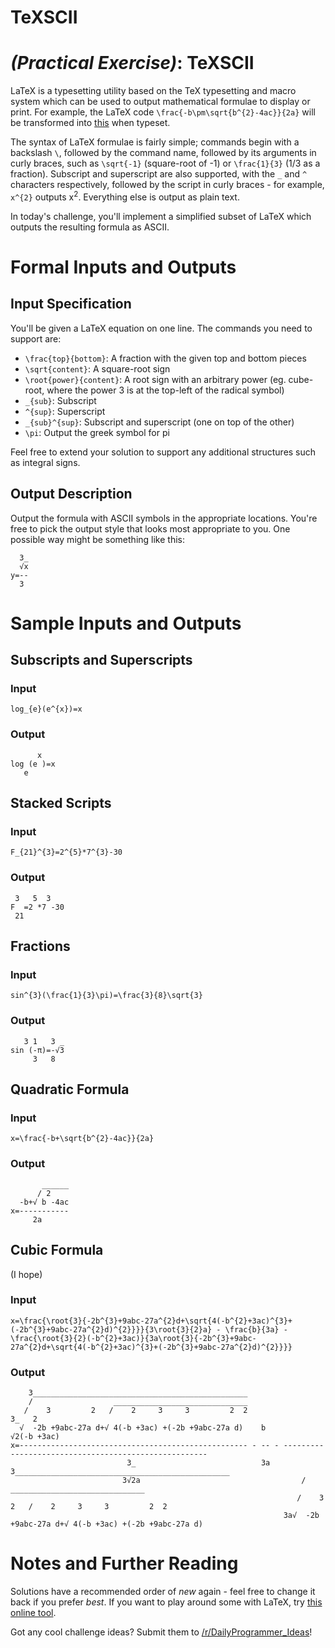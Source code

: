 # TeXSCII
<div class="md"><h1><a href="#PEIcon"></a> <em>(Practical Exercise)</em>: TeXSCII</h1>
<p>LaTeX is a typesetting utility based on the TeX typesetting and macro system which can be used to output mathematical formulae to display or print. For example, the LaTeX code <code>\frac{-b\pm\sqrt{b^{2}-4ac}}{2a}</code> will be transformed into <a href="http://latex.codecogs.com/gif.latex?%5Cdpi%7B200%7D%20%5Cfrac%7B-b%5Cpm%5Csqrt%7Bb%5E%7B2%7D-4ac%7D%7D%7B2a%7D">this</a> when typeset.</p>
<p>The syntax of LaTeX formulae is fairly simple; commands begin with a backslash <code>\</code>, followed by the command name, followed by its arguments in curly braces, such as <code>\sqrt{-1}</code> (square-root of -1) or <code>\frac{1}{3}</code> (1/3 as a fraction). Subscript and superscript are also supported, with the <code>_</code> and <code>^</code> characters respectively, followed by the script in curly braces - for example, <code>x^{2}</code> outputs x<sup>2</sup>. Everything else is output as plain text.</p>
<p>In today's challenge, you'll implement a simplified subset of LaTeX which outputs the resulting formula as ASCII.</p>
<h1>Formal Inputs and Outputs</h1>
<h2>Input Specification</h2>
<p>You'll be given a LaTeX equation on one line. The commands you need to support are:</p>
<ul>
<li><code>\frac{top}{bottom}</code>: A fraction with the given top and bottom pieces</li>
<li><code>\sqrt{content}</code>: A square-root sign</li>
<li><code>\root{power}{content}</code>: A root sign with an arbitrary power (eg. cube-root, where the power 3 is at the top-left of the radical symbol)</li>
<li><code>_{sub}</code>: Subscript</li>
<li><code>^{sup}</code>: Superscript</li>
<li><code>_{sub}^{sup}</code>: Subscript and superscript (one on top of the other)</li>
<li><code>\pi</code>: Output the greek symbol for pi</li>
</ul>
<p>Feel free to extend your solution to support any additional structures such as integral signs.</p>
<h2>Output Description</h2>
<p>Output the formula with ASCII symbols in the appropriate locations. You're free to pick the output style that looks most appropriate to you. One possible way might be something like this:</p>
<pre><code>  3_
  √x
y=--
  3 
</code></pre>
<h1>Sample Inputs and Outputs</h1>
<h2>Subscripts and Superscripts</h2>
<h3>Input</h3>
<pre><code>log_{e}(e^{x})=x
</code></pre>
<h3>Output</h3>
<pre><code>      x
log (e )=x
   e
</code></pre>
<h2>Stacked Scripts</h2>
<h3>Input</h3>
<pre><code>F_{21}^{3}=2^{5}*7^{3}-30
</code></pre>
<h3>Output</h3>
<pre><code> 3   5  3   
F  =2 *7 -30
 21         
</code></pre>
<h2>Fractions</h2>
<h3>Input</h3>
<pre><code>sin^{3}(\frac{1}{3}\pi)=\frac{3}{8}\sqrt{3}
</code></pre>
<h3>Output</h3>
<pre><code>   3 1   3 _
sin (-π)=-√3
     3   8  
</code></pre>
<h2>Quadratic Formula</h2>
<h3>Input</h3>
<pre><code>x=\frac{-b+\sqrt{b^{2}-4ac}}{2a}
</code></pre>
<h3>Output</h3>
<pre><code>       ______
      / 2    
  -b+√ b -4ac
x=-----------
     2a     
</code></pre>
<h2>Cubic Formula</h2>
<p>(I hope)</p>
<h3>Input</h3>
<pre><code>x=\frac{\root{3}{-2b^{3}+9abc-27a^{2}d+\sqrt{4(-b^{2}+3ac)^{3}+(-2b^{3}+9abc-27a^{2}d)^{2}}}}{3\root{3}{2}a} - \frac{b}{3a} - \frac{\root{3}{2}(-b^{2}+3ac)}{3a\root{3}{-2b^{3}+9abc-27a^{2}d+\sqrt{4(-b^{2}+3ac)^{3}+(-2b^{3}+9abc-27a^{2}d)^{2}}}}
</code></pre>
<h3>Output</h3>
<pre><code>    3________________________________________________                                                             
    /                  ______________________________                                                             
   /    3         2   /    2     3     3         2  2                             3_   2                          
  √  -2b +9abc-27a d+√ 4(-b +3ac) +(-2b +9abc-27a d)    b                         √2(-b +3ac)                     
x=--------------------------------------------------- - -- - -----------------------------------------------------
                          3_                            3a       3________________________________________________
                         3√2a                                    /                  ______________________________
                                                                /    3         2   /    2     3     3         2  2
                                                             3a√  -2b +9abc-27a d+√ 4(-b +3ac) +(-2b +9abc-27a d) 
</code></pre>
<h1>Notes and Further Reading</h1>
<p>Solutions have a recommended order of <em>new</em> again - feel free to change it back if you prefer <em>best</em>. If you want to play around some with LaTeX, try <a href="http://www.codecogs.com/latex/eqneditor.php">this online tool</a>.</p>
<p>Got any cool challenge ideas? Submit them to <a href="/r/DailyProgrammer_Ideas">/r/DailyProgrammer_Ideas</a>!</p>
</div>
